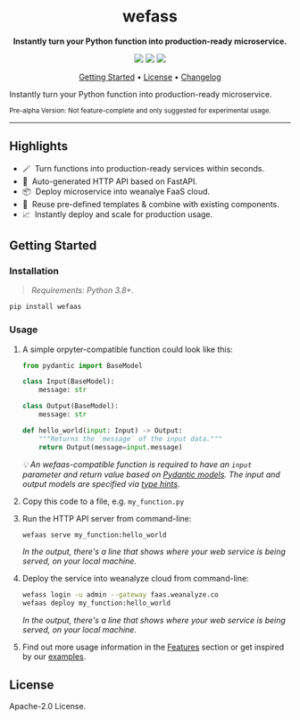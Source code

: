 <!-- markdownlint-disable MD033 MD041 -->
<h1 align="center">
    wefass
</h1>

<p align="center">
    <strong>Instantly turn your Python function into production-ready microservice.</strong>
</p>

<p align="center">
    <a href="https://pypi.org/project/wefaas/" title="PyPi Version"><img src="https://img.shields.io/pypi/v/wefaas?color=green&style=flat"></a>
    <a href="https://pypi.org/project/wefaas/" title="Python Version"><img src="https://img.shields.io/badge/Python-3.8%2B-blue&style=flat"></a>
    <a href="https://github.com/weanalyze/orpyter/blob/main/LICENSE" title="Project License"><img src="https://img.shields.io/badge/License-Apache2.0-blue.svg"></a>
</p>

<p align="center">
  <a href="#getting-started">Getting Started</a> •
  <a href="#license">License</a> •
  <a href="https://github.com/weanalyze/orpyter/releases">Changelog</a>
</p>

Instantly turn your Python function into production-ready microservice. 

<sup>Pre-alpha Version: Not feature-complete and only suggested for experimental usage.</sup>

---

## Highlights

- 🪄&nbsp; Turn functions into production-ready services within seconds.
- 🔌&nbsp; Auto-generated HTTP API based on FastAPI.
- 📦&nbsp; Deploy microservice into weanalye FaaS cloud.
- 🧩&nbsp; Reuse pre-defined templates & combine with existing components.
- 📈&nbsp; Instantly deploy and scale for production usage.

## Getting Started

### Installation

> _Requirements: Python 3.8+._

```bash
pip install wefaas
```

### Usage

1. A simple orpyter-compatible function could look like this:

    ```python
    from pydantic import BaseModel

    class Input(BaseModel):
        message: str

    class Output(BaseModel):
        message: str

    def hello_world(input: Input) -> Output:
        """Returns the `message` of the input data."""
        return Output(message=input.message)
    ```

    _💡 An wefaas-compatible function is required to have an `input` parameter and return value based on [Pydantic models](https://pydantic-docs.helpmanual.io/). The input and output models are specified via [type hints](https://docs.python.org/3/library/typing.html)._

2. Copy this code to a file, e.g. `my_function.py`
3. Run the HTTP API server from command-line:

    ```bash
    wefaas serve my_function:hello_world
    ```
    _In the output, there's a line that shows where your web service is being served, on your local machine._
4. Deploy the service into weanalyze cloud from command-line:

    ```bash
    wefass login -u admin --gateway faas.weanalyze.co
    wefaas deploy my_function:hello_world 
    ```
    _In the output, there's a line that shows where your web service is being served, on your local machine._
5. Find out more usage information in the [Features](#features) section or get inspired by our [examples](#examples).

## License

Apache-2.0 License.

